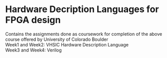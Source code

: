 # Hardware Decription Languages for FPGA design
Contains the assignments done as coursework for completion of the above course offered by University of Colorado Boulder  
Week1 and Week2: VHSIC Hardware Description Language<br/>
Week3 and Week4: Verilog
